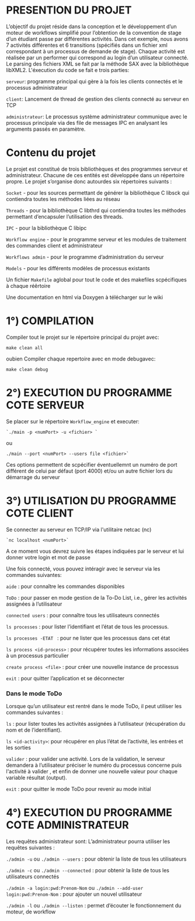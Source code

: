 # PRESENTION DU PROJET

L’objectif du projet réside dans la conception et le développement d’un moteur de workflows simplifié pour l’obtention de la convention de stage d’un étudiant passe par différentes activités. 
Dans cet exemple, nous avons 7 activités différentes et 6 transitions (spécifiés dans un fichier xml correspondant à un processus de demande de stage). Chaque activité est réalisée par un performer qui correspond au login d’un utilisateur connecté. Le parsing des fichiers XML se fait par la méthode SAX avec la bibliothèque libXML2. 
L'éxecution du code se fait e trois parties:

`serveur`: programme principal qui gère à la fois les clients connectés et le processus administrateur

`client`: Lancement de thread de gestion des clients connecté au serveur en TCP

`administrateur`: Le processus système administrateur communique avec le processus principale via des file de messages IPC en analysant les arguments passés en paramètre. 

# Contenu du projet
Le projet est constitué de trois bibliothèques et des programmes serveur et administrateur. Chacune de ces entités est développée dans un répertoire propre. Le projet s’organise donc autourdes six répertoires suivants :

`Socket` - pour les sources permettant de générer la bibliothèque C libsck qui contiendra toutes les méthodes liées au réseau

`Threads` - pour la bibliothèque C libthrd qui contiendra toutes les méthodes permettant d’encapsuler l’utilisation des threads.

`IPC` - pour la bibliothèque C libipc

`Workflow engine` - pour le programme serveur et les modules de traitement des commandes client et administrateur

`Workflows admin` - pour le programme d’administration du serveur

`Models` - pour les différents modèles de processus existants

Un fichier `Makefile` aglobal pour tout le code et des makefiles scpécifiques à chaque réêrtoire 

Une documentation en html via Doxygen à télécharger sur le wiki


# 1°) COMPILATION

Compiler tout le projet sur le répertoire principal du projet avec:

    make clean all

oubien Compiler chaque repertoire avec en mode debugavec:
    
    make clean debug


# 2°) EXECUTION DU PROGRAMME COTE SERVEUR

Se placer sur le répertoire `Workflow_engine` et executer: 

    `./main -p <numPort> -u <fichier> ` 

ou

    ./main --port <numPort> --users file <fichier>`

Ces options permettent de scpécifier éventuellemnt un numéro de port différent de celui par défaut (port 4000) et/ou un autre fichier lors du démarrage du serveur

# 3°) UTILISATION DU PROGRAMME COTE CLIENT

Se connecter au serveur en TCP/IP via l'utilitaire netcac (nc) 

    `nc localhost <numPort>` 

A ce moment vous devrez suivre les étapes indiquées par le serveur et lui donner votre login et mot de passe

Une fois connecté, vous pouvez intéragir avec le serveur via les commandes suivantes:

`aide`  : pour connaître les commandes disponibles

`ToDo` : pour passer en mode gestion de la To-Do List, i.e., gérer les activités assignées à l’utilisateur

`connected users` : pour connaître tous les utilisateurs connectés

`ls processes` : pour lister l’identifiant et l’état de tous les processus. 

`ls processes -ETAT ` : pour ne lister que les processus dans cet état

`ls process <id-process>` : pour récupérer toutes les informations associées à un processus particulier

`create process <file>` : pour créer une nouvelle instance de processus

`exit` : pour quitter l’application et se déconnecter

###                     Dans le mode ToDo
Lorsque qu’un utilisateur est rentré dans le mode ToDo, il peut utiliser les commandes suivantes :

`ls` : pour lister toutes les activités assignées à l’utilisateur (récupération du nom et de l’identifiant). 

`ls <id-activity>`: pour récupérer en plus l’état de l’activité, les entrées et les sorties

`valider` : pour valider une activité. Lors de la validation, le serveur demandera à l’utilisateur préciser le numéro du processus concerne puis l'activité à valider , et enfin de donner une nouvelle valeur pour chaque variable résultat (output).

`exit` : pour quitter le mode ToDo pour revenir au mode initial

# 4°) EXECUTION DU PROGRAMME COTE ADMINISTRATEUR

Les requêtes administrateur sont: 
L’administrateur pourra utiliser les requêtes suivantes :

`./admin -u` ou `./admin --users` : pour obtenir la liste de tous les utilisateurs

`./admin -c` ou `./admin --connected` : pour obtenir la liste de tous les utilisateurs connectés

`./admin -a login:pwd:Prenom-Nom` ou `./admin --add-user login:pwd:Prenom-Nom` : pour ajouter un nouvel utilisateur

`./admin -l` ou `./admin --listen` : permet d’écouter le fonctionnement du moteur, de workflow
